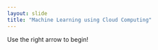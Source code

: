 ```yaml
---
layout: slide
title: "Machine Learning using Cloud Computing"
---
```


Use the right arrow to begin!
